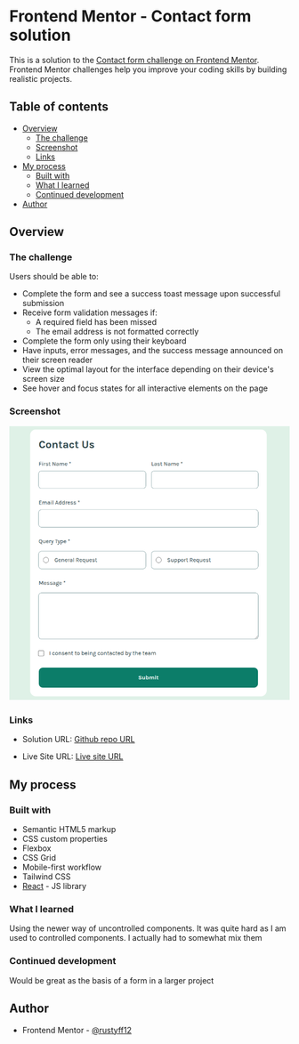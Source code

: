 # Frontend Mentor - Contact form solution

This is a solution to the [Contact form challenge on Frontend Mentor](https://www.frontendmentor.io/challenges/contact-form--G-hYlqKJj). Frontend Mentor challenges help you improve your coding skills by building realistic projects.

## Table of contents

- [Overview](#overview)
  - [The challenge](#the-challenge)
  - [Screenshot](#screenshot)
  - [Links](#links)
- [My process](#my-process)
  - [Built with](#built-with)
  - [What I learned](#what-i-learned)
  - [Continued development](#continued-development)
- [Author](#author)

## Overview

### The challenge

Users should be able to:

- Complete the form and see a success toast message upon successful submission
- Receive form validation messages if:
  - A required field has been missed
  - The email address is not formatted correctly
- Complete the form only using their keyboard
- Have inputs, error messages, and the success message announced on their screen reader
- View the optimal layout for the interface depending on their device's screen size
- See hover and focus states for all interactive elements on the page

### Screenshot

![Desktop screenshot](design/screenshots/desktop-screenshot.png)

### Links

- Solution URL: [Github repo URL ](https://github.com/frontend-rustyff12/14-contact-form)

- Live Site URL: [Live site URL](https://contact-form-rustyff12.netlify.app/)

## My process

### Built with

- Semantic HTML5 markup
- CSS custom properties
- Flexbox
- CSS Grid
- Mobile-first workflow
- Tailwind CSS
- [React](https://reactjs.org/) - JS library

### What I learned

Using the newer way of uncontrolled components. It was quite hard as I am used to controlled components. I actually had to somewhat mix them

### Continued development

Would be great as the basis of a form in a larger project

## Author

- Frontend Mentor - [@rustyff12](https://www.frontendmentor.io/profile/rustyff12)
